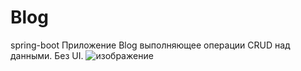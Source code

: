 # Blog
spring-boot
Приложение Blog выполняющее операции CRUD над данными. Без UI.
![изображение](https://github.com/Annakerhe/Blog/assets/92825696/c4d7b75d-2acf-4631-8103-ddd4d7fb26fa)


